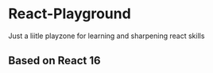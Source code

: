 # React-Playground
Just a liitle playzone for learning and sharpening react skills


## Based on React 16